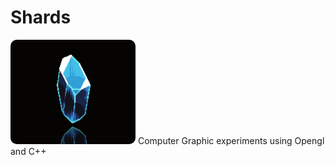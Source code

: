 # Shards
<img src="shard.gif" alt="drawing" width="200" style="border-radius: 10px;"/>
Computer Graphic experiments using Opengl and C++
